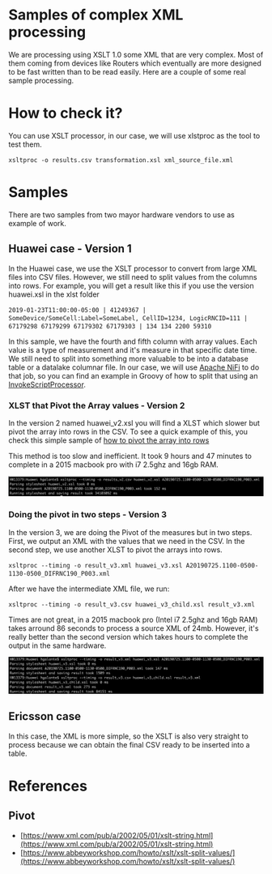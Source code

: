 # Samples of complex XML processing
We are processing using XSLT 1.0 some XML that are very complex. Most of them coming from devices like Routers which eventually are more designed to be fast written than to be read easily.
Here are a couple of some real sample processing.

# How to check it?
You can use XSLT processor, in our case, we will use xlstproc as the tool to test them.

```
xsltproc -o results.csv transformation.xsl xml_source_file.xml
```
# Samples
There are two samples from two mayor hardware vendors to use as example of work. 

## Huawei case - Version 1
In the Huawei case, we use the XSLT processor to convert from large XML files into CSV files. However, we still need to split values from the columns into rows. 
For example, you will get a result like this if you use the version huawei.xsl in the xlst folder

```
2019-01-23T11:00:00-05:00 | 41249367 | SomeDevice/SomeCell:Label=SomeLabel, CellID=1234, LogicRNCID=111 | 67179298 67179299 67179302 67179303 | 134 134 2200 59310 
```  

In this sample, we have the fourth and fifth column with array values. Each value is a type of measurement and it's measure in that specific date time. We still need to split into something more valuable to be into a database table or a datalake columnar file. 
In our case, we will use [Apache NiFi](https://nifi.apache.org/) to do that job, so you can find an example in Groovy of how to split that using an [InvokeScriptProcessor](https://nifi.apache.org/docs/nifi-docs/components/org.apache.nifi/nifi-scripting-nar/1.5.0/org.apache.nifi.processors.script.InvokeScriptedProcessor/index.html).

### XLST that Pivot the Array values - Version 2
In the version 2 named huawei_v2.xsl you will find a XLST which slower but pivot the array into rows in the CSV. 
To see a quick example of this, you check this simple sample of [how to pivot the array into rows](http://xsltransform.net/pNEhB3o)

This method is too slow and inefficient. It took 9 hours and 47 minutes to complete in a 2015 macbook pro with i7 2.5ghz and 16gb RAM.

![](https://raw.githubusercontent.com/galanteh/xml_2_csv_samples/master/results_huawei.xls_v2.png)

### Doing the pivot in two steps - Version 3
In the version 3, we are doing the Pivot of the measures but in two steps. First, we output an XML with the values that we need in the CSV. In the second step, we use another XLST to pivot the arrays into rows.
```
xsltproc --timing -o result_v3.xml huawei_v3.xsl A20190725.1100-0500-1130-0500_DIFRNC190_P003.xml
```
After we have the intermediate XML file, we run:

```
xsltproc --timing -o result_v3.csv huawei_v3_child.xsl result_v3.xml
```
Times are not great, in a 2015 macbook pro (Intel i7 2.5ghz and 16gb RAM) takes arround 86 seconds to process a source XML of 24mb. However, it's really better than the second version which takes hours to complete the output in the same hardware.

![](https://raw.githubusercontent.com/galanteh/xml_2_csv_samples/master/results_huawei.xls_v3.jpeg)

## Ericsson case
In this case, the XML is more simple, so the XSLT is also very straight to process because we can obtain the final CSV ready to be inserted into a table. 

# References
## Pivot
* [https://www.xml.com/pub/a/2002/05/01/xslt-string.html](https://www.xml.com/pub/a/2002/05/01/xslt-string.html)
* [https://www.abbeyworkshop.com/howto/xslt/xslt-split-values/](https://www.abbeyworkshop.com/howto/xslt/xslt-split-values/)
